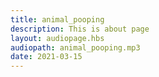 ```yaml
---
title: animal_pooping
description: This is about page
layout: audiopage.hbs
audiopath: animal_pooping.mp3
date: 2021-03-15
---
```

